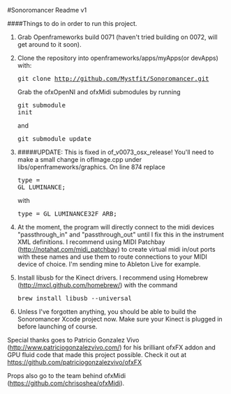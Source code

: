 #Sonoromancer Readme v1

####Things to do in order to run this project.

1. Grab Openframeworks build 0071 (haven't tried building on 0072, will get around to it soon).


2. Clone the repository into openframeworks/apps/myApps(or devApps) with: <pre>git clone http://github.com/Mystfit/Sonoromancer.git</pre> Grab the ofxOpenNI and ofxMidi submodules by running <pre>git submodule init</pre> and <pre>git submodule update</pre>


3. #####UPDATE: This is fixed in of_v0073_osx_release! 
You'll need to make a small change in ofImage.cpp under libs/openframeworks/graphics. On line 874 replace <pre>type = GL_LUMINANCE;</pre> with <pre>type = GL_LUMINANCE32F_ARB;</pre>


4. At the moment, the program will directly connect to the midi devices "passthrough_in" and "passthrough_out" until I fix this in the instrument XML definitions. I recommend using MIDI Patchbay (http://notahat.com/midi_patchbay) to create virtual midi in/out ports with these names and use them to route connections to your MIDI device of choice. I'm sending mine to Ableton Live for example.


5. Install libusb for the Kinect drivers. I recommend using Homebrew (http://mxcl.github.com/homebrew/) with the command <pre>brew install libusb --universal</pre>


6. Unless I've forgotten anything, you should be able to build the Sonoromancer Xcode project now. Make sure your Kinect is plugged in before launching of course.


Special thanks goes to Patricio Gonzalez Vivo (http://www.patriciogonzalezvivo.com/) for his brilliant ofxFX addon and GPU fluid code that made this project possible. Check it out at https://github.com/patriciogonzalezvivo/ofxFX

Props also go to the team behind ofxMidi (https://github.com/chrisoshea/ofxMidi).